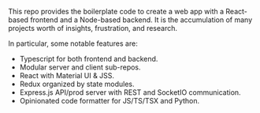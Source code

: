 This repo provides the boilerplate code to create a web app with a React-based frontend and a Node-based backend. It is the accumulation of many projects worth of insights, frustration, and research.

In particular, some notable features are:

- Typescript for both frontend and backend.
- Modular server and client sub-repos.
- React with Material UI & JSS.
- Redux organized by state modules.
- Express.js API/prod server with REST and SocketIO communication.
- Opinionated code formatter for JS/TS/TSX and Python.